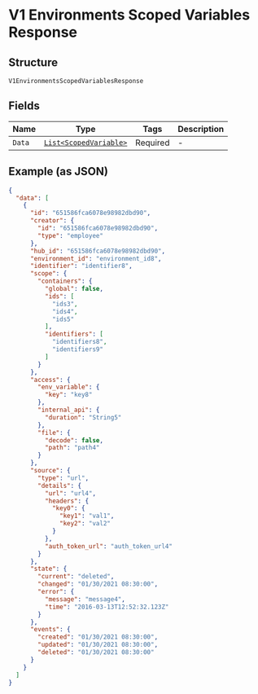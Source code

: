 
# V1 Environments Scoped Variables Response

## Structure

`V1EnvironmentsScopedVariablesResponse`

## Fields

| Name | Type | Tags | Description |
|  --- | --- | --- | --- |
| `Data` | [`List<ScopedVariable>`](../../doc/models/scoped-variable.md) | Required | - |

## Example (as JSON)

```json
{
  "data": [
    {
      "id": "651586fca6078e98982dbd90",
      "creator": {
        "id": "651586fca6078e98982dbd90",
        "type": "employee"
      },
      "hub_id": "651586fca6078e98982dbd90",
      "environment_id": "environment_id8",
      "identifier": "identifier8",
      "scope": {
        "containers": {
          "global": false,
          "ids": [
            "ids3",
            "ids4",
            "ids5"
          ],
          "identifiers": [
            "identifiers8",
            "identifiers9"
          ]
        }
      },
      "access": {
        "env_variable": {
          "key": "key8"
        },
        "internal_api": {
          "duration": "String5"
        },
        "file": {
          "decode": false,
          "path": "path4"
        }
      },
      "source": {
        "type": "url",
        "details": {
          "url": "url4",
          "headers": {
            "key0": {
              "key1": "val1",
              "key2": "val2"
            }
          },
          "auth_token_url": "auth_token_url4"
        }
      },
      "state": {
        "current": "deleted",
        "changed": "01/30/2021 08:30:00",
        "error": {
          "message": "message4",
          "time": "2016-03-13T12:52:32.123Z"
        }
      },
      "events": {
        "created": "01/30/2021 08:30:00",
        "updated": "01/30/2021 08:30:00",
        "deleted": "01/30/2021 08:30:00"
      }
    }
  ]
}
```

